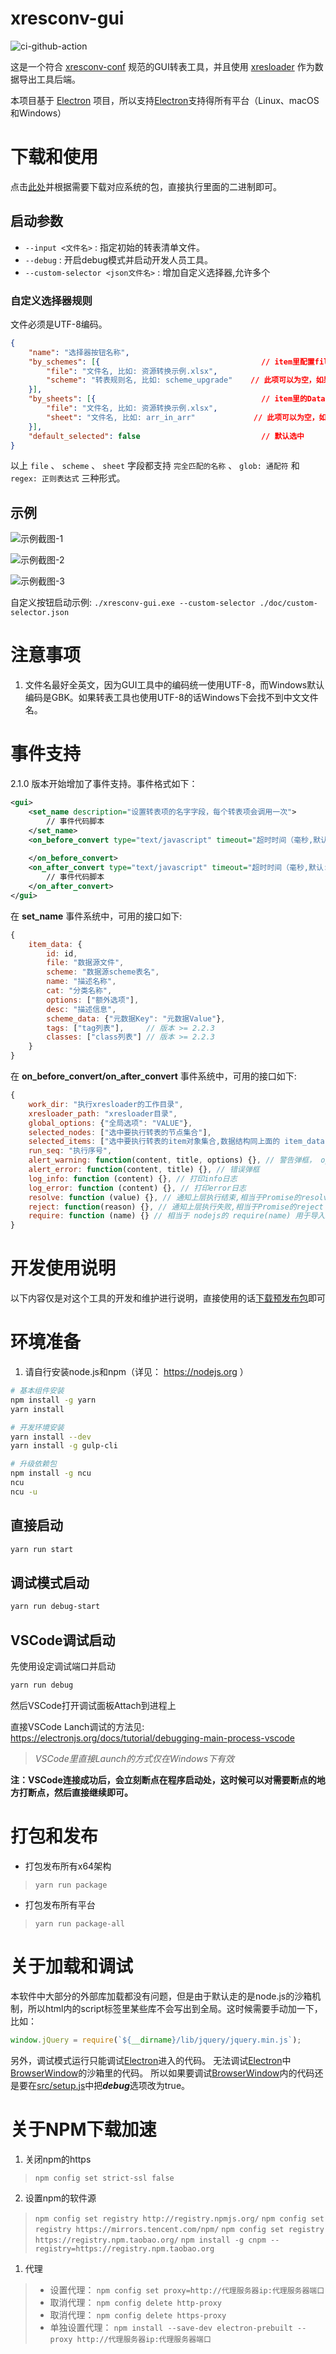 xresconv-gui
==========

[ci-github-action]: https://github.com/xresloader/xresconv-gui/workflows/build/badge.svg
![ci-github-action]

这是一个符合 [xresconv-conf](https://github.com/xresloader/xresconv-conf) 规范的GUI转表工具，并且使用 [xresloader](https://github.com/xresloader/xresloader) 作为数据导出工具后端。

本项目基于 [Electron](http://electron.atom.io/) 项目，所以支持[Electron](http://electron.atom.io/)支持得所有平台（Linux、macOS和Windows）

下载和使用
======

点击[此处](https://github.com/xresloader/xresconv-gui/releases)并根据需要下载对应系统的包，直接执行里面的二进制即可。

启动参数
------

+ ```--input <文件名>``` : 指定初始的转表清单文件。
+ ```--debug``` : 开启debug模式并启动开发人员工具。
+ ```--custom-selector <json文件名>``` : 增加自定义选择器,允许多个

### 自定义选择器规则

文件必须是UTF-8编码。

```json
{
    "name": "选择器按钮名称",
    "by_schemes": [{                                    // item里配置file和scheme属性的选取规则
        "file": "文件名, 比如: 资源转换示例.xlsx",
        "scheme": "转表规则名, 比如: scheme_upgrade"    // 此项可以为空，如果为空会命中所有file匹配的条目
    }],
    "by_sheets": [{                                     // item里的DataSource子节点配置DataSource的选取规则
        "file": "文件名, 比如: 资源转换示例.xlsx",
        "sheet": "文件名, 比如: arr_in_arr"             // 此项可以为空，如果为空会命中所有DataSource中第一个选项和file匹配的条目
    }],
    "default_selected": false                           // 默认选中
}
```

以上 ```file``` 、 ```scheme``` 、 ```sheet``` 字段都支持 ```完全匹配的名称``` 、 ```glob: 通配符``` 和 ```regex: 正则表达式``` 三种形式。

示例
------

![示例截图-1](doc/snapshoot-1.gif)

![示例截图-2](doc/snapshoot-2.gif)

![示例截图-3](doc/snapshoot-4.png)

自定义按钮启动示例: ```./xresconv-gui.exe --custom-selector ./doc/custom-selector.json```

注意事项
======

1. 文件名最好全英文，因为GUI工具中的编码统一使用UTF-8，而Windows默认编码是GBK。如果转表工具也使用UTF-8的话Windows下会找不到中文文件名。

事件支持
======

2.1.0 版本开始增加了事件支持。事件格式如下：

```xml
<gui>
    <set_name description="设置转表项的名字字段，每个转表项会调用一次">
        // 事件代码脚本
    </set_name>
    <on_before_convert type="text/javascript" timeout="超时时间（毫秒,默认: 30000）" description="开始转表前的事件回调函数，事件执行结束必须调用done()函数，以触发进行下一步">
        
    </on_before_convert>
    <on_after_convert type="text/javascript" timeout="超时时间（毫秒,默认: 30000）" description="转表结束后的事件回调函数，事件执行结束必须调用done()函数，以触发进行下一步">
        // 事件代码脚本
    </on_after_convert>
</gui>
```

在 **set_name** 事件系统中，可用的接口如下:

```javascript
{
    item_data: {
        id: id,
        file: "数据源文件",
        scheme: "数据源scheme表名",
        name: "描述名称",
        cat: "分类名称",
        options: ["额外选项"],
        desc: "描述信息",
        scheme_data: {"元数据Key": "元数据Value"},
        tags: ["tag列表"],     // 版本 >= 2.2.3
        classes: ["class列表"] // 版本 >= 2.2.3
    }
}
```

在 **on_before_convert/on_after_convert** 事件系统中，可用的接口如下:

```javascript
{
    work_dir: "执行xresloader的工作目录",
    xresloader_path: "xresloader目录",
    global_options: {"全局选项": "VALUE"},
    selected_nodes: ["选中要执行转表的节点集合"],
    selected_items: ["选中要执行转表的item对象集合,数据结构同上面的 item_data"], // 版本 >= 2.2.3
    run_seq: "执行序号",
    alert_warning: function(content, title, options) {}, // 警告弹框， options 结构是 {yes: 点击是按钮回调, no: 点击否按钮回调, on_close: 关闭后回调}
    alert_error: function(content, title) {}, // 错误弹框
    log_info: function (content) {}, // 打印info日志
    log_error: function (content) {}, // 打印error日志
    resolve: function (value) {}, // 通知上层执行结束,相当于Promise的resolve
    reject: function(reason) {}, // 通知上层执行失败,相当于Promise的reject
    require: function (name) {} // 相当于 nodejs的 require(name) 用于导入nodejs 模块
}
```

开发使用说明
======

以下内容仅是对这个工具的开发和维护进行说明，直接使用的话[下载预发布包](https://github.com/xresloader/xresconv-gui/releases)即可

环境准备
======

1. 请自行安装node.js和npm（详见： https://nodejs.org ）

```bash
# 基本组件安装
npm install -g yarn
yarn install

# 开发环境安装
yarn install --dev
yarn install -g gulp-cli

# 升级依赖包
npm install -g ncu
ncu
ncu -u
```

直接启动
------

```bash
yarn run start
```

调试模式启动
------

```bash
yarn run debug-start
```

VSCode调试启动
------

先使用设定调试端口并启动

```bash
yarn run debug
```

然后VSCode打开调试面板Attach到进程上

直接VSCode Lanch调试的方法见: https://electronjs.org/docs/tutorial/debugging-main-process-vscode

> *VSCode里直接Launch的方式仅在Windows下有效*

**注：VSCode连接成功后，会立刻断点在程序启动处，这时候可以对需要断点的地方打断点，然后直接继续即可。**

打包和发布
======

+ 打包发布所有x64架构

> ```yarn run package```

+ 打包发布所有平台

> ```yarn run package-all```

关于加载和调试
======

本软件中大部分的外部库加载都没有问题，但是由于默认走的是node.js的沙箱机制，所以html内的script标签里某些库不会写出到全局。这时候需要手动加一下，比如：

```javascript
window.jQuery = require(`${__dirname}/lib/jquery/jquery.min.js`);
```

另外，调试模式运行只能调试[Electron](http://electron.atom.io/)进入的代码。
无法调试[Electron](http://electron.atom.io/)中[BrowserWindow](http://electron.atom.io/docs/api/browser-window/)的沙箱里的代码。
所以如果要调试[BrowserWindow](http://electron.atom.io/docs/api/browser-window/)内的代码还是要在[src/setup.js](src/setup.js)中把***debug***选项改为true。

关于NPM下载加速
======

1. 关闭npm的https
> ```npm config set strict-ssl false```

2. 设置npm的软件源
> ```npm config set registry http://registry.npmjs.org/```
> ```npm config set registry https://mirrors.tencent.com/npm/```
> ```npm config set registry https://registry.npm.taobao.org/```
> ```npm install -g cnpm --registry=https://registry.npm.taobao.org```

1. 代理
> + 设置代理： ```npm config set proxy=http://代理服务器ip:代理服务器端口```
> + 取消代理： ```npm config delete http-proxy```
> + 取消代理： ```npm config delete https-proxy```
> + 单独设置代理： ```npm install --save-dev electron-prebuilt --proxy http://代理服务器ip:代理服务器端口```
